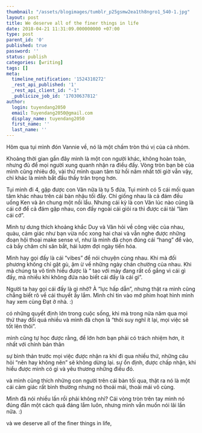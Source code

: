 ```yaml
---
thumbnail: "/assets/blogimages/tumblr_p25gsmw2ea1th8ngro1_540-1.jpg"
layout: post
title: We deserve all of the finer things in life
date: 2018-04-21 11:31:09.000000000 +07:00
type: post
parent_id: '0'
published: true
password: ''
status: publish
categories: [writing]
tags: []
meta:
  timeline_notification: '1524310272'
  _rest_api_published: '1'
  _rest_api_client_id: "-1"
  _publicize_job_id: '17030637812'
author:
  login: tuyendang2050
  email: Tuyendang2050@gmail.com
  display_name: tuyendang2050
  first_name: ''
  last_name: ''
---
```

Hôm qua tụi mình đón Vannie về, nó là một chấm tròn thú vị của cả nhóm.


<p id="a9d6" class="graf graf--p graf-after--p">Khoảng thời gian gần đây mình là một con người khác, không hoàn toàn, nhưng đủ để mọi người xung quanh nhận ra điều đấy. Vòng tròn bạn bè của mình cũng nhiêu đó, vài thứ mình quan tâm từ hồi năm nhất tới giờ vẫn vậy, chỉ khác là mình bắt đầu thấy trân trọng hơn.


<p id="14a2" class="graf graf--p graf-after--p">Tụi mình đi 4, gặp được con Vân nữa là tụ 5 đứa. Tụi mình có 5 cái mối quan tâm khác nhau trên cái bàn nhậu tối đấy. Chỉ giống nhau là cả đám đều uống Ken và ăn chung một nồi lẩu. Nhưng cái kỳ là con Vân lúc nào cũng là cái cớ để cả đám gặp nhau, con đấy ngoài cái giỏi ra thì được cái tài “làm cái cớ”.


<p id="3e2e" class="graf graf--p graf-after--p">Mình tự dưng thích khoảng khắc Duy và Vân hỏi về công việc của nhau, quàu, cảm giác như bạn vừa nốc xong hai chai và vẫn nghe được những đoạn hội thoại make sense vl, như là mình đã chọn đúng cái “hang” để vào, cả bầy chăm chỉ săn bắt, hái lượm đợi ngày tiến hóa.


<p id="31b0" class="graf graf--p graf-after--p">Mình hay gọi đấy là cái “vibes” để nói chuyện cùng nhau. Khi mà đối phương không chỉ gật gù, ậm ừ về những ngày chán chường của nhau. Khi mà chúng ta vô tình hiểu được là “ tao với mày đang rất cố gắng vì cái gì đấy, mà nhiều khi không đứa nào biết cái đấy là cái gì”.


<p id="e3ee" class="graf graf--p graf-after--p">Người ta hay gọi cái đấy là gì nhở? À “lực hấp dẫn”, nhưng thật ra mình cũng chẳng biết rõ về cái thuyết ấy lắm. Mình chỉ tin vào mớ phim hoạt hình mình hay xem cùng Đạt ở nhà. :)


<p id="9be9" class="graf graf--p graf-after--p">có những quyết định lớn trong cuộc sống, khi mà trong nửa năm qua mọi thứ thay đổi quá nhiều và mình đã chọn là “thôi suy nghĩ ít lại, mọi việc sẽ tốt lên thôi”.


<p id="2cb7" class="graf graf--p graf-after--p">mình cũng tự học được rằng, để lớn hơn bạn phải có trách nhiệm hơn, ít nhất với chính bản thân


<p id="10f5" class="graf graf--p graf-after--p">sự bình thản trước mọi việc được nhận ra khi đi qua nhiều thứ, những câu hỏi “nên hay không nên” sẽ không dừng lại. sự ổn định, được chấp nhận, khi hiểu được mình có gì và yêu thương những điều đó.


<p id="8609" class="graf graf--p graf-after--p">và mình cũng thích những con người trên cái bàn tối qua, thật ra nó là một cái cảm giác rất bình thường nhưng nó thoải mái, thoải mái vô cùng.


<p id="2f01" class="graf graf--p graf-after--p">Mình đã nói nhiều lần rồi phải không nhỉ? Cái vòng tròn trên tay mình nó đúng đắn một cách quá đáng lắm luôn, nhưng mình vẫn muốn nói lâi lần nữa. :)


<p id="71e1" class="graf graf--p graf-after--p graf--trailing">và we deserve all of the finer things in life,
